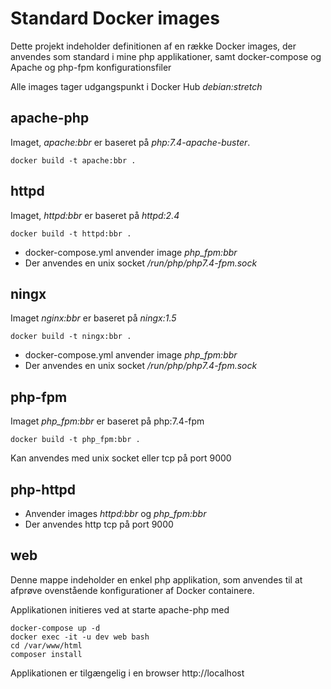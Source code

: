 # Standard Docker images

Dette projekt indeholder definitionen af en række Docker images, der anvendes som standard i mine php applikationer, samt docker-compose og Apache og php-fpm konfigurationsfiler

Alle images tager udgangspunkt i Docker Hub *debian:stretch* 

## apache-php
Imaget, *apache:bbr* er baseret på *php:7.4-apache-buster*.

```
docker build -t apache:bbr .
```
## httpd
Imaget, *httpd:bbr* er baseret på *httpd:2.4*

```
docker build -t httpd:bbr .
```
* docker-compose.yml anvender image *php_fpm:bbr*
* Der anvendes en unix socket */run/php/php7.4-fpm.sock*

## ningx
Imaget *nginx:bbr* er baseret på *ningx:1.5*

```
docker build -t ningx:bbr .
```
* docker-compose.yml anvender image *php_fpm:bbr*
* Der anvendes en unix socket */run/php/php7.4-fpm.sock* 

## php-fpm
Imaget *php_fpm:bbr* er baseret på php:7.4-fpm

```
docker build -t php_fpm:bbr .
```

Kan anvendes med unix socket eller tcp på port 9000

## php-httpd
* Anvender images *httpd:bbr* og *php_fpm:bbr*
* Der anvendes http tcp på port 9000

## web
Denne mappe indeholder en enkel php applikation, som anvendes til at afprøve ovenstående konfigurationer af Docker containere.

Applikationen initieres ved at starte apache-php med

```
docker-compose up -d
docker exec -it -u dev web bash
cd /var/www/html
composer install
```

Applikationen er tilgængelig i en browser http://localhost 
